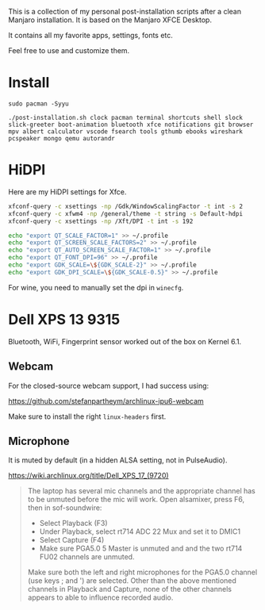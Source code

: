 This is a collection of my personal post-installation scripts after a clean Manjaro installation.
It is based on the Manjaro XFCE Desktop.

It contains all my favorite apps, settings, fonts etc.

Feel free to use and customize them.

# Install

```
sudo pacman -Syyu

./post-installation.sh clock pacman terminal shortcuts shell slock slick-greeter boot-animation bluetooth xfce notifications git browser mpv albert calculator vscode fsearch tools gthumb ebooks wireshark pcspeaker mongo qemu autorandr
```

# HiDPI

Here are my HiDPI settings for Xfce.

```bash
xfconf-query -c xsettings -np /Gdk/WindowScalingFactor -t int -s 2
xfconf-query -c xfwm4 -np /general/theme -t string -s Default-hdpi
xfconf-query -c xsettings -np /Xft/DPI -t int -s 192

echo "export QT_SCALE_FACTOR=1" >> ~/.profile
echo "export QT_SCREEN_SCALE_FACTORS=2" >> ~/.profile
echo "export QT_AUTO_SCREEN_SCALE_FACTOR=1" >> ~/.profile
echo "export QT_FONT_DPI=96" >> ~/.profile
echo "export GDK_SCALE=\${GDK_SCALE-2}" >> ~/.profile
echo "export GDK_DPI_SCALE=\${GDK_SCALE-0.5}" >> ~/.profile
```

For wine, you need to manually set the dpi in `winecfg`.

# Dell XPS 13 9315

Bluetooth, WiFi, Fingerprint sensor worked out of the box on Kernel 6.1.

## Webcam

For the closed-source webcam support, I had success using:

https://github.com/stefanpartheym/archlinux-ipu6-webcam

Make sure to install the right `linux-headers` first.

## Microphone

It is muted by default (in a hidden ALSA setting, not in PulseAudio).

https://wiki.archlinux.org/title/Dell_XPS_17_(9720)

> The laptop has several mic channels and the appropriate channel has to be unmuted before the mic will work. Open alsamixer, press F6, then in sof-soundwire:
>
> - Select Playback (F3)
> - Under Playback, select rt714 ADC 22 Mux and set it to DMIC1
> - Select Capture (F4)
> - Make sure PGA5.0 5 Master is unmuted and and the two rt714 FU02 channels are unmuted.
>
> Make sure both the left and right microphones for the PGA5.0 channel (use keys ; and ') are selected. Other than the above mentioned channels in Playback and Capture, none of the other channels appears to able to influence recorded audio. 
